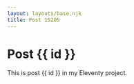 ```yaml
---
layout: layouts/base.njk
title: Post 15205
---
```


# Post {{ id }}

This is post {{ id }} in my Eleventy project.
